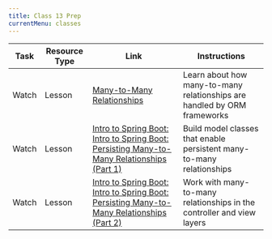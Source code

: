 ```yaml
---
title: Class 13 Prep
currentMenu: classes
---
```


Task | Resource Type | Link | Instructions
|----|---------------|------|-------------|
Watch | Lesson | [Many-to-Many Relationships](../../videos/many-to-many-relationships/) | Learn about how many-to-many relationships are handled by ORM frameworks
Watch | Lesson | [Intro to Spring Boot: Intro to Spring Boot: Persisting Many-to-Many Relationships (Part 1)](../../videos/intro-to-spring-boot-persistence-3/) | Build model classes that enable persistent many-to-many relationships
Watch | Lesson | [Intro to Spring Boot: Intro to Spring Boot: Persisting Many-to-Many Relationships (Part 2)](../../videos/intro-to-spring-boot-persistence-4/) | Work with many-to-many relationships in the controller and view layers
